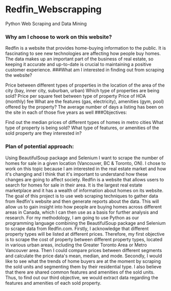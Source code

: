 # Redfin_Webscrapping
Python Web Scraping and Data Mining

### Why am I choose to work on this website?

Redfin is a website that provides home-buying information to the public.
It is fascinating to see new technologies are affecting how people buy homes.
The data makes up an important part of the business of real estate, so keeping it accurate and up-to-date is crucial to maintaining a positive customer experience.
###What am I interested in finding out from scraping the website?

Price between different types of properties in the location of the area of the city (bay, inner city, suburban, urban)
Which type of properties are being sold?
Price per square feet between type of property
Price of HOA (monthly) fee
What are the features (gas, electricity), amenities (gym, pool) offered by the property?
The average number of days a listing has been on the site in each of those five years as well
###Objectives:

Find out the median prices of different types of homes in metro cities
What type of property is being sold?
What type of features, or amenities of the sold property are they interested in?
### Plan of potential approach:

Using BeautifulSoup package and Selenium
I want to scrape the number of homes for sale in a given location (Vancouver, BC & Toronto, ON).
I chose to work on this topic because I am interested in the real estate market and how it's changing and I think that it's important to understand how these changes are going to affect society. Redfin is a website that allows users to search for homes for sale in their area. It is the largest real estate marketplace and it has a wealth of information about homes on its website. The goal of this project is to use web scraping techniques to gather data from Redfin's website and then generate reports about the data. This will allow us to gain insight into how people are buying homes across different areas in Canada, which I can then use as a basis for further analysis and research. For my methodology, I am going to use Python as our programming language combining the BeautifulSoup package and Selenium to scrape data from Redfin.com. Firstly, I acknowledge that different property types will be listed at different prices. Therefore, my first objective is to scrape the cost of property between different property types, located in various urban areas, including the Greater Toronto Area or Metro Vancouver area. Then I could compare prices between different segments and calculate the price data's mean, median, and mode. Secondly, I would like to see what the trends of home buyers are at the moment by scraping the sold units and segmenting them by their residential type. I also believe that there are shared common features and amenities of the sold units. Thus, to find out our third objective, we would extract data regarding the features and amenities of each sold property.
